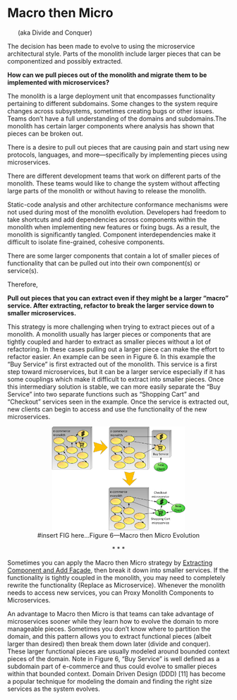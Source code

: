 # Macro then Micro
&nbsp;&nbsp;&nbsp;&nbsp;&nbsp;&nbsp;(aka Divide and Conquer)

The decision has been made to evolve to using the microservice architectural style. Parts of the monolith include larger pieces that can be componentized and possibly extracted.

**How can we pull pieces out of the monolith and migrate them to be implemented with microservices?**

The monolith is a large deployment unit that encompasses functionality pertaining to different subdomains. Some changes to the system require changes across subsystems, sometimes creating bugs or other issues. Teams don’t have a full understanding of the domains and subdomains.The monolith has certain larger components where analysis has shown that pieces can be broken out.

There is a desire to pull out pieces that are causing pain and start using new protocols, languages, and more—specifically by implementing pieces using microservices.

There are different development teams that work on different parts of the monolith. These teams would like to change the system without affecting large parts of the monolith or without having to release the monolith.

Static-code analysis and other architecture conformance mechanisms were not used during most of the monolith evolution. Developers had freedom to take shortcuts and add dependencies across components within the monolith when implementing new features or fixing bugs. As a result, the monolith is significantly tangled. Component interdependencies make it difficult to isolate fine-grained, cohesive components.

There are some larger components that contain a lot of smaller pieces of functionality that can be pulled out into their own component(s) or service(s).

Therefore,

**Pull out pieces that you can extract even if they might be a larger “macro” service. After extracting, refactor to break the larger service down to smaller microservices.**

This strategy is more challenging when trying to extract pieces out of a monolith. A monolith usually has larger pieces or components that are tightly coupled and harder to extract as smaller pieces without a lot of refactoring. In these cases pulling out a larger piece can make the effort to refactor easier. An example can be seen in Figure 6. In this example the “Buy Service” is first extracted out of the monolith. This service is a first step toward microservices, but it can be a larger service especially if it has some couplings which make it difficult to extract into smaller pieces. Once this intermediary solution is stable, we can more easily separate the “Buy Service” into two separate functions such as “Shopping Cart” and “Checkout” services seen in the example. Once the service is extracted out, new clients can begin to access and use the functionality of the new microservices.

<p align="center"><img src="../assets/MacroThenMicro.png" width="60%";/><br>
#insert FIG here...Figure 6—Macro then Micro Evolution</p>

<p align="center">* * *</p>

Sometimes you can apply the Macro then Micro strategy by [Extracting Component and Add Façade](Extract-Component-and-Add-Façade.md), then break it down into smaller services. If the functionality is tightly coupled in the monolith, you may need to completely rewrite the functionality (Replace as Microservice). Whenever the monolith needs to access new services, you can Proxy Monolith Components to Microservices.

An advantage to Macro then Micro is that teams can take advantage of microservices sooner while they learn how to evolve the domain to more manageable pieces. Sometimes you don’t know where to partition the domain, and this pattern allows you to extract functional pieces (albeit larger than desired) then break them down later (divide and conquer). These larger functional pieces are usually modeled around bounded context pieces of the domain. Note in Figure 6, “Buy Service” is well defined as a subdomain part of e-commerce and thus could evolve to smaller pieces within that bounded context. Domain Driven Design (DDD) [11] has become a popular technique for modeling the domain and finding the right size services as the system evolves.
